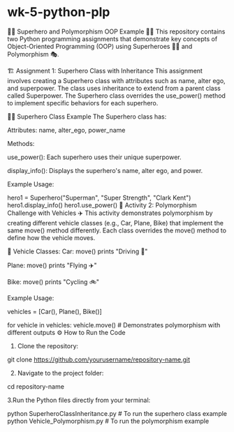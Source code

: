# wk-5-python-plp
🦸‍♂️ Superhero and Polymorphism OOP Example 🦸‍♀️
This repository contains two Python programming assignments that demonstrate key concepts of Object-Oriented Programming (OOP) using Superheroes 🦸‍♂️ and Polymorphism 🎭.

🏗️ Assignment 1: Superhero Class with Inheritance
This assignment involves creating a Superhero class with attributes such as name, alter ego, and superpower. The class uses inheritance to extend from a parent class called Superpower. The Superhero class overrides the use_power() method to implement specific behaviors for each superhero.

🦸‍♂️ Superhero Class Example
The Superhero class has:

Attributes: name, alter_ego, power_name

Methods:

use_power(): Each superhero uses their unique superpower.

display_info(): Displays the superhero's name, alter ego, and power.

Example Usage:

hero1 = Superhero("Superman", "Super Strength", "Clark Kent")
hero1.display_info()
hero1.use_power()
🚗 Activity 2: Polymorphism Challenge with Vehicles ✈️
This activity demonstrates polymorphism by creating different vehicle classes (e.g., Car, Plane, Bike) that implement the same move() method differently. Each class overrides the move() method to define how the vehicle moves.

🚗 Vehicle Classes:
Car: move() prints "Driving 🚗"

Plane: move() prints "Flying ✈️"

Bike: move() prints "Cycling 🚲"

Example Usage:

vehicles = [Car(), Plane(), Bike()]

for vehicle in vehicles:
    vehicle.move()  # Demonstrates polymorphism with different outputs
⚙️ How to Run the Code
1. Clone the repository:

git clone https://github.com/yourusername/repository-name.git

2. Navigate to the project folder:

cd repository-name

3.Run the Python files directly from your terminal:

python SuperheroClassInheritance.py  # To run the superhero class example
python Vehicle_Polymorphism.py  # To run the polymorphism example

